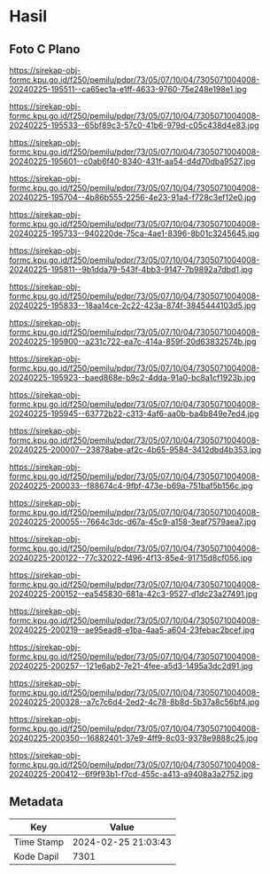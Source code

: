 # Hasil

## Foto C Plano

https://sirekap-obj-formc.kpu.go.id/f250/pemilu/pdpr/73/05/07/10/04/7305071004008-20240225-195511--ca65ec1a-e1ff-4633-9760-75e248e198e1.jpg

https://sirekap-obj-formc.kpu.go.id/f250/pemilu/pdpr/73/05/07/10/04/7305071004008-20240225-195533--65bf89c3-57c0-41b6-979d-c05c438d4e83.jpg

https://sirekap-obj-formc.kpu.go.id/f250/pemilu/pdpr/73/05/07/10/04/7305071004008-20240225-195601--c0ab6f40-8340-431f-aa54-d4d70dba9527.jpg

https://sirekap-obj-formc.kpu.go.id/f250/pemilu/pdpr/73/05/07/10/04/7305071004008-20240225-195704--4b86b555-2256-4e23-91a4-f728c3ef12e0.jpg

https://sirekap-obj-formc.kpu.go.id/f250/pemilu/pdpr/73/05/07/10/04/7305071004008-20240225-195733--940220de-75ca-4ae1-8396-8b01c3245645.jpg

https://sirekap-obj-formc.kpu.go.id/f250/pemilu/pdpr/73/05/07/10/04/7305071004008-20240225-195811--9b1dda79-543f-4bb3-9147-7b9892a7dbd1.jpg

https://sirekap-obj-formc.kpu.go.id/f250/pemilu/pdpr/73/05/07/10/04/7305071004008-20240225-195833--18aa14ce-2c22-423a-874f-3845444103d5.jpg

https://sirekap-obj-formc.kpu.go.id/f250/pemilu/pdpr/73/05/07/10/04/7305071004008-20240225-195900--a231c722-ea7c-414a-859f-20d63832574b.jpg

https://sirekap-obj-formc.kpu.go.id/f250/pemilu/pdpr/73/05/07/10/04/7305071004008-20240225-195923--baed868e-b9c2-4dda-91a0-bc8a1cf1923b.jpg

https://sirekap-obj-formc.kpu.go.id/f250/pemilu/pdpr/73/05/07/10/04/7305071004008-20240225-195945--63772b22-c313-4af6-aa0b-ba4b849e7ed4.jpg

https://sirekap-obj-formc.kpu.go.id/f250/pemilu/pdpr/73/05/07/10/04/7305071004008-20240225-200007--23878abe-af2c-4b65-9584-3412dbd4b353.jpg

https://sirekap-obj-formc.kpu.go.id/f250/pemilu/pdpr/73/05/07/10/04/7305071004008-20240225-200033--f88674c4-9fbf-473e-b69a-751baf5b156c.jpg

https://sirekap-obj-formc.kpu.go.id/f250/pemilu/pdpr/73/05/07/10/04/7305071004008-20240225-200055--7664c3dc-d67a-45c9-a158-3eaf7579aea7.jpg

https://sirekap-obj-formc.kpu.go.id/f250/pemilu/pdpr/73/05/07/10/04/7305071004008-20240225-200122--77c32022-f496-4f13-85e4-91715d8cf056.jpg

https://sirekap-obj-formc.kpu.go.id/f250/pemilu/pdpr/73/05/07/10/04/7305071004008-20240225-200152--ea545830-681a-42c3-9527-d1dc23a27491.jpg

https://sirekap-obj-formc.kpu.go.id/f250/pemilu/pdpr/73/05/07/10/04/7305071004008-20240225-200219--ae95ead8-e1ba-4aa5-a604-23febac2bcef.jpg

https://sirekap-obj-formc.kpu.go.id/f250/pemilu/pdpr/73/05/07/10/04/7305071004008-20240225-200257--121e6ab2-7e21-4fee-a5d3-1495a3dc2d91.jpg

https://sirekap-obj-formc.kpu.go.id/f250/pemilu/pdpr/73/05/07/10/04/7305071004008-20240225-200328--a7c7c6d4-2ed2-4c78-8b8d-5b37a8c56bf4.jpg

https://sirekap-obj-formc.kpu.go.id/f250/pemilu/pdpr/73/05/07/10/04/7305071004008-20240225-200350--16882401-37e9-4ff9-8c03-9378e9888c25.jpg

https://sirekap-obj-formc.kpu.go.id/f250/pemilu/pdpr/73/05/07/10/04/7305071004008-20240225-200412--6f9f93b1-f7cd-455c-a413-a9408a3a2752.jpg


## Metadata

| Key        | Value               |
| ---------- | ------------------- |
| Time Stamp | 2024-02-25 21:03:43 |
| Kode Dapil | 7301                |



